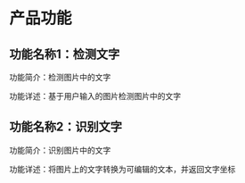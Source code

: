 # 产品功能

## 功能名称1：检测文字
功能简介：检测图片中的文字

功能详述：基于用户输入的图片检测图片中的文字
## 功能名称2：识别文字
功能简介：识别图片中的文字

功能详述：将图片上的文字转换为可编辑的文本，并返回文字坐标
